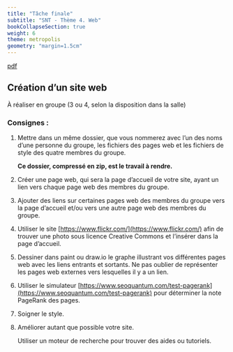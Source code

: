```yaml
---
title: "Tâche finale"
subtitle: "SNT - Thème 4. Web"
bookCollapseSection: true
weight: 6
theme: metropolis
geometry: "margin=1.5cm"
---
```


[pdf](./5_tachefinale.pdf)

## Création d’un site web

À réaliser en groupe (3 ou 4, selon la disposition dans la salle)

### Consignes :

1. Mettre dans un même dossier, que vous nommerez avec l’un des noms d’une personne du groupe, les fichiers des pages web et les fichiers de style des quatre membres du groupe.

   **Ce dossier, compressé en zip, est le travail à rendre.**

2. Créer une page web, qui sera la page d’accueil de votre site, ayant un lien vers chaque page web des membres du groupe.
3. Ajouter des liens sur certaines pages web des membres du groupe vers la page d’accueil et/ou vers une autre page web des membres du groupe.
4. Utiliser le site [https://www.flickr.com/](https://www.flickr.com/) afin de trouver une photo sous licence Creative Commons et l’insérer dans la page d’accueil.
5. Dessiner dans paint ou draw.io le graphe illustrant vos différentes pages web avec les liens entrants et sortants.
   Ne pas oublier de représenter les pages web externes vers lesquelles il y a un lien.
6. Utiliser le simulateur [https://www.seoquantum.com/test-pagerank](https://www.seoquantum.com/test-pagerank) pour déterminer la note PageRank des pages.
7. Soigner le style.
8. Améliorer autant que possible votre site.

   Utiliser un moteur de recherche pour trouver des aides ou tutoriels.
